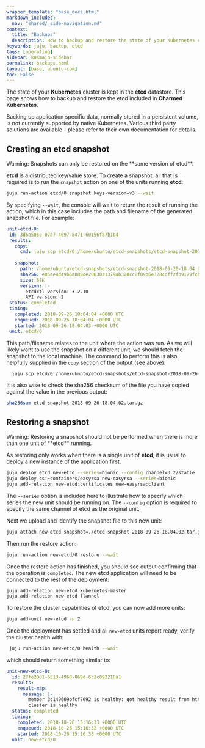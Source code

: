 ```yaml
---
wrapper_template: "base_docs.html"
markdown_includes:
  nav: "shared/_side-navigation.md"
context:
  title: "Backups"
  description: How to backup and restore the state of your Kubernetes cluster in the etcd datastore.
keywords: juju, backup, etcd
tags: [operating]
sidebar: k8smain-sidebar
permalink: backups.html
layout: [base, ubuntu-com]
toc: False
---
```


The state of your **Kubernetes** cluster is kept in the **etcd** datastore.
This page shows how to backup and restore the etcd included in
**Charmed Kubernetes**.

Backing up application specific data, normally stored in a persistent volume, is not currently supported by native Kubernetes. Various third party solutions are available -
please refer to their own documentation for details.

## Creating an **etcd** snapshot

 <div class="p-notification--warning"><p markdown="1" class="p-notification__response">
 <span class="p-notification__status">Warning:</span>
 Snapshots can only be restored on the **same version of etcd**.
  </p></div>

**etcd** is a distributed key/value store. To create a snapshot, all that is required is to run the `snapshot` action on one of the units running **etcd**:

```bash
juju run-action etcd/0 snapshot keys-version=v3 --wait
```

By specifying `--wait`, the console will wait to return the result of running the action, which in this case includes the path and filename of the generated snapshot file. For example:

```yaml
unit-etcd-0:
 id: 3d6a505e-07d7-4697-8471-60156f87b1b4
 results:
   copy:
     cmd: juju scp etcd/0:/home/ubuntu/etcd-snapshots/etcd-snapshot-2018-09-26-18.04.02.tar.gz
       .
   snapshot:
     path: /home/ubuntu/etcd-snapshots/etcd-snapshot-2018-09-26-18.04.02.tar.gz
     sha256: e85ae4d49b6a889de2063031379ab320cc8f09b6e328cdff2fb9179fc641eee9
     size: 68K
     version: |-
       etcdctl version: 3.2.10
       API version: 2
 status: completed
 timing:
   completed: 2018-09-26 18:04:04 +0000 UTC
   enqueued: 2018-09-26 18:04:04 +0000 UTC
   started: 2018-09-26 18:04:03 +0000 UTC
 unit: etcd/0
```

This path/filename relates to the unit where the action was run. As we will likely want to use the snapshot on a different unit, we should fetch the snapshot to the local machine. The command to perform this is also helpfully supplied in the `copy` section of the output (see above):

```bash
  juju scp etcd/0:/home/ubuntu/etcd-snapshots/etcd-snapshot-2018-09-26-18.04.02.tar.gz .
```

It is also wise to check the sha256 checksum of the file you have copied
against the value in the previous output:

```bash
sha256sum etcd-snapshot-2018-09-26-18.04.02.tar.gz
```

## Restoring a snapshot

<div class="p-notification--warning"><p markdown="1" class="p-notification__response">
<span class="p-notification__status">Warning:</span>
Restoring a snapshot should not be performed when there is more than one unit of **etcd** running.
 </p></div>

As restoring only works when there is a single unit of **etcd**, it is usual to deploy a new instance of the application first.

```bash
juju deploy etcd new-etcd --series=bionic --config channel=3.2/stable
juju deploy cs:~containers/easyrsa new-easyrsa --series=bionic
juju add-relation new-etcd:certificates new-easyrsa:client
```

The `--series` option is included here to illustrate how to specify which series the new unit should be running on.
The `--config` option is required to specify the same channel of etcd as the original unit.

Next we upload and identify the snapshot file to this new unit:

```bash
juju attach new-etcd snapshot=./etcd-snapshot-2018-09-26-18.04.02.tar.gz
```

Then run the restore action:

```bash
juju run-action new-etcd/0 restore --wait
```

Once the restore action has finished, you should see output confirming that the operation is `completed`. The new etcd application will need to be connected to the rest of the deployment:

```bash
juju add-relation new-etcd kubernetes-master
juju add-relation new-etcd flannel
```

To restore the cluster capabilities of etcd, you can now add more units:

```bash
juju add-unit new-etcd -n 2
```

Once the deployment has settled and all `new-etcd` units report ready, verify the cluster health with:

```bash
 juju run-action new-etcd/0 health --wait
```

which should return something similar to:

```yaml
unit-new-etcd-0:
  id: 27fe2081-6513-4968-869d-6c2c092210a1
  results:
    result-map:
      message: |-
        member 3c149609bfcf7692 is healthy: got healthy result from https://172.31.18.7:2379
        cluster is healthy
  status: completed
  timing:
    completed: 2018-10-26 15:16:33 +0000 UTC
    enqueued: 2018-10-26 15:16:32 +0000 UTC
    started: 2018-10-26 15:16:33 +0000 UTC
  unit: new-etcd/0
```
